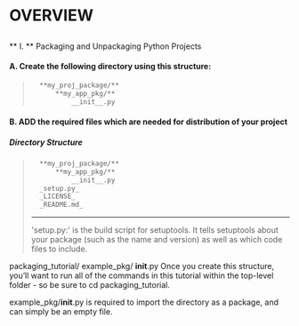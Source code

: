 # OVERVIEW
## 
** I. ** Packaging and Unpackaging Python Projects

#### A. Create the following directory using this structure:
> ```bash
>	**my_proj_package/**
>		**my_app_pkg/**
>			__init__.py
> ```

#### B. ADD the required files which are needed for distribution of your project
##### Directory Structure
> ```bash
>	**my_proj_package/**
>		**my_app_pkg/**
>			__init__.py
>	_setup.py_
>	_LICENSE_
>	_README.md_
> ```
>___
> 'setup.py:' is the build script for setuptools. It tells setuptools about your package (such as the name and version) as well as which code files to include.



packaging_tutorial/
  example_pkg/
    __init__.py
Once you create this structure, you’ll want to run all of the commands in this tutorial within the top-level folder - so be sure to cd packaging_tutorial.

example_pkg/__init__.py is required to import the directory as a package, and can simply be an empty file.
